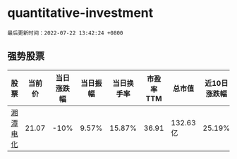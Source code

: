 # quantitative-investment

`最后更新时间：2022-07-22 13:42:24 +0800`

## 强势股票

|股票|当前价|当日涨跌幅|当日振幅|当日换手率|市盈率TTM|总市值|近10日涨跌幅|
|----|----|----|----|----|----|----|----|
|[湘潭电化](https://xueqiu.com/S/SZ002125)|21.07|-10%|9.57%|15.87%|36.91|132.63亿|25.19%|
